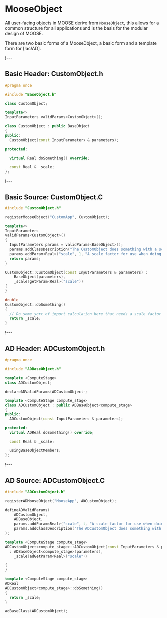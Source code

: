 # MooseObject

All user-facing objects in MOOSE derive from `MooseObject`, this allows for a common structure
for all applications and is the basis for the modular design of MOOSE.

There are two basic forms of a MooseObject, a basic form and a template form for [!ac!AD].

!---

## Basic Header: CustomObject.h

```C++
#pragma once

#include "BaseObject.h"

class CustomObject;

template<>
InputParameters validParams<CustomObject>();

class CustomObject : public BaseObject
{
public:
  CustomObject(const InputParameters & parameters);

protected:

  virtual Real doSomething() override;

  const Real & _scale;
};
```

!---

## Basic Source: CustomObject.C

```C++
#include "CustomObject.h"

registerMooseObject("CustomApp", CustomObject);

template<>
InputParameters
validParams<CustomObject>()
{
  InputParameters params = validParams<BaseObject>();
  params.addClassDescription("The CustomObject does something with a scale parameter.");
  params.addParam<Real>("scale", 1, "A scale factor for use when doing something.");
  return params;
}

CustomObject::CustomObject(const InputParameters & parameters) :
    BaseObject(parameters),
    _scale(getParam<Real>("scale"))
{
}

double
CustomObject::doSomething()
{
  // Do some sort of import calculation here that needs a scale factor
  return _scale;
}
```

!---

## AD Header: ADCustomObject.h

```cpp
#pragma once

#include "ADBaseObject.h"

template <ComputeStage>
class ADCustomObject;

declareADValidParams(ADCustomObject);

template <ComputeStage compute_stage>
class ADCustomObject : public ADBaseObject<compute_stage>
{
public:
  ADCustomObject(const InputParameters & parameters);

protected:
  virtual ADReal doSomething() override;

  const Real & _scale;

  usingBaseObjectMembers;
};
```

!---

## AD Source: ADCustomObject.C

```cpp
#include "ADCustomObject.h"

registerADMooseObject("MooseApp", ADCustomObject);

defineADValidParams(
    ADCustomObject,
    ADBaseObject,
    params.addParam<Real>("scale", 1, "A scale factor for use when doing something.");
    params.addClassDescription("The ADCustomObject does something with a scale parameter.");
);

template <ComputeStage compute_stage>
ADCustomObject<compute_stage>::ADCustomObject(const InputParameters & parameters)
  : ADBaseObject<compute_stage>(parameters),
    _scale(adGetParam<Real>("scale"))

{
}

template <ComputeStage compute_stage>
ADReal
ADCustomObject<compute_stage>::doSomething()
{
  return _scale;
}

adBaseClass(ADCustomObject);
```
